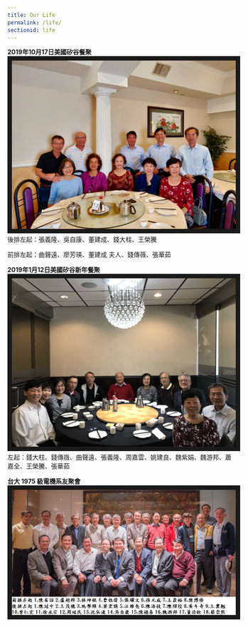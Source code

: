 ```yaml
---
title: Our Life
permalink: /life/
sectionid: life
---
```


**2019年10月17日美國矽谷餐聚**
<img src="/img/20191017FullSizeRender.jpg"
alt="2019年10月17日美國矽谷餐聚" border="10" />
後排左起：張義隆、吳自康、董建成、錢大柱、王榮騰

前排左起：曲聲遠、廖芳瑛、董建成 夫人、錢傳薇、張華茹

**2019年1月12日美國矽谷新年餐聚**
<img src="/img/2019年1月12日美國矽谷新年餐聚.jpg"
alt="2019年1月12日美國矽谷新年餐聚" border="10" />
左起：錢大柱、錢傳嶶、曲聲遠、張義隆、周嘉雲、姚建良、魏紫娟、魏游邦、蕭嘉全、王榮騰、張華茹

**台大 1975 級電機系友聚會**
<img src="/img/NTUEE1975.jpg"
alt="Photo of NTU-EE 1975 Gathering" border="10" />
